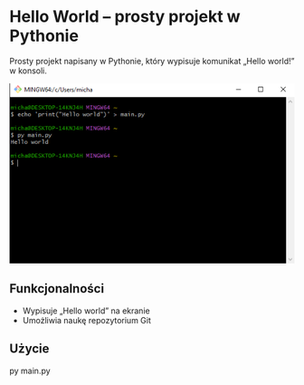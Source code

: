 # Hello World – prosty projekt w Pythonie

Prosty projekt napisany w Pythonie, który wypisuje komunikat „Hello world!” w konsoli.

![Zrzut ekranu](screen.PNG)

## Funkcjonalności
- Wypisuje „Hello world” na ekranie
- Umożliwia naukę repozytorium Git

## Użycie
py main.py